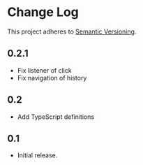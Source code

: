 # Change Log
This project adheres to [Semantic Versioning](http://semver.org/).

## 0.2.1
* Fix listener of click
* Fix navigation of history

## 0.2
* Add TypeScript definitions

## 0.1
* Initial release.

